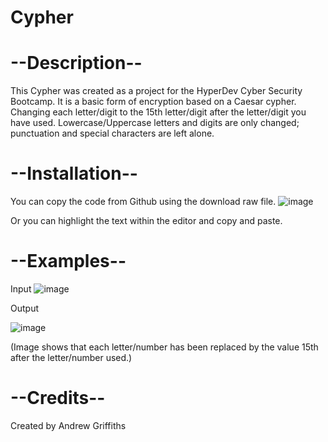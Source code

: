 # Cypher

# --Description--
This Cypher was created as a project for the HyperDev Cyber Security Bootcamp.
It is a basic form of encryption based on a Caesar cypher. Changing each letter/digit 
to the 15th letter/digit after the letter/digit you have used. 
Lowercase/Uppercase letters and digits are only changed; punctuation and special characters are left alone. 

# --Installation--
You can copy the code from Github using the download raw file.
![image](https://github.com/Griffia/finalCapstone/assets/100473677/0c737fda-2ff1-4988-8b7b-405377af6b0e)

Or you can highlight the text within the editor and copy and paste.



# --Examples--
Input
![image](https://github.com/Griffia/finalCapstone/assets/100473677/0f3005cd-cd84-4069-ab75-41919f9cd86d)

Output

![image](https://github.com/Griffia/finalCapstone/assets/100473677/039efe22-1f7e-46a4-94ea-0fd547f91d43)

(Image shows that each letter/number has been replaced by the value 15th after the letter/number used.)




# --Credits--
Created by Andrew Griffiths
